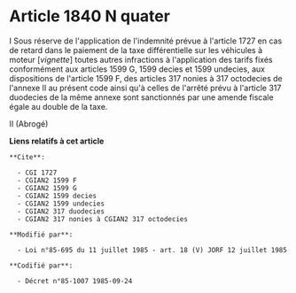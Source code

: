 # Article 1840 N quater

I  Sous réserve de l'application de l'indemnité prévue à l'article 1727 en cas de retard dans le paiement de la taxe
différentielle sur les véhicules à moteur [*vignette*] toutes autres infractions à l'application des tarifs fixés
conformément aux articles 1599 G, 1599 decies et 1599 undecies, aux dispositions de l'article 1599 F, des articles 317 nonies
à 317 octodecies de l'annexe II au présent code ainsi qu'à celles de l'arrêté prévu à l'article 317 duodecies de la même
annexe sont sanctionnés par une amende fiscale égale au double de la taxe.

II  (Abrogé)

**Liens relatifs à cet article**

	**Cite**:

	  - CGI 1727
	  - CGIAN2 1599 F
	  - CGIAN2 1599 G
	  - CGIAN2 1599 decies
	  - CGIAN2 1599 undecies
	  - CGIAN2 317 duodecies
	  - CGIAN2 317 nonies à CGIAN2 317 octodecies

	**Modifié par**:

	  - Loi n°85-695 du 11 juillet 1985 - art. 18 (V) JORF 12 juillet 1985

	**Codifié par**:

	  - Décret n°85-1007 1985-09-24
